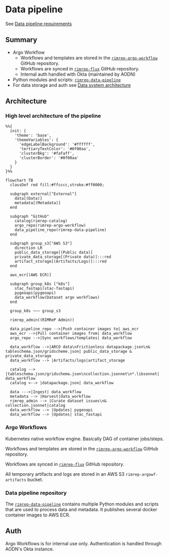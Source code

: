 # Data pipeline

See [Data pipeline requirements](../../requirements.md#data-pipeline)

## Summary

- Argo Workflow
  - Workflows and templates are stored in the [`rimrep-argo-workflow`](https://github.com/aodn/rimrep-argo-workflow/tree/main/workflows) GitHub repository.
  - Workflows are synced in [`rimrep-flux`](https://github.com/aodn/rimrep-flux) GitHub repository.
  - Internal auth handled with Okta (maintained by AODN)
- Python modules and scripts: [`rimrep-data-pipeline`](https://github.com/aodn/rimrep-data-pipeline)
- For data storage and auth see [Data system architecture](data-system.md)

## Architecture

### High level architecture of the pipeline

```mermaid
%%{
  init: {
    'theme': 'base',
    'themeVariables': {
      'edgeLabelBackground': '#ffffff',
      'tertiaryTextColor': '#0f00aa',
      'clusterBkg': '#fafaff',
      'clusterBorder': '#0f00aa'
    }
  }
}%%

flowchart TB
  classDef red fill:#ffcccc,stroke:#ff0000;

  subgraph external["External"]
    data[(Data)]
    metadata[(Metadata)]
  end

  subgraph "GitHub"
    catalog(rimrep-catalog)
    argo_repo(rimrep-argo-workflow)
    data_pipeline_repo(rimrep-data-pipeline)
  end

  subgraph group_s3["AWS S3"]
    direction LR
    public_data_storage[(Public data)]
    private_data_storage[(Private data)]:::red
    artifact_storage[(Artifacts/Logs)]:::red
  end

  aws_ecr[(AWS ECR)]

  subgraph group_k8s ["k8s"]
    stac_fastapi(stac-fastapi)
    pygeoapi(pygeoapi)
    data_workflow(Dataset argo workflows)
  end

  group_k8s ~~~ group_s3

  rimrep_admin((RIMReP Admin))

  data_pipeline_repo -->|Push container images to| aws_ecr
  aws_ecr -->|Pull container images from| data_workflow
  argo_repo -->|Sync workflows/templates| data_workflow

  data_workflow -->|ARCO data\nFrictionless datapackage.json\n& tableschema.json/gridscheme.json| public_data_storage & private_data_storage
  data_workflow --> |Artifacts/logs|artifact_storage

  catalog --> |tableschema.json/gridschema.json\ncollection.jsonnet\n*.libsonnet| data_workflow
  catalog <--> |datapackage.json| data_workflow

  data --->|Ingest| data_workflow
  metadata --> |Harvest|data_workflow
  rimrep_admin --> |Curate dataset issues\n& collection.jsonnet|catalog
  data_workflow --> |Updates| pygeoapi
  data_workflow --> |Updates| stac_fastapi

```
### Argo Workflows

Kubernetes native workflow engine. Basically DAG of container jobs/steps.

Workflows and templates are stored in the [`rimrep-argo-workflow`](https://github.com/aodn/rimrep-argo-workflow/tree/main/workflows) GitHub repository.

Workflows are synced in [`rimrep-flux`](https://github.com/aodn/rimrep-flux) GitHub repository.

All temporary artifacts and logs are stored in an AWS S3 `rimrep-argowf-artifacts` bucket.

### Data pipeline repository

The [`rimrep-data-pipeline`](https://github.com/aodn/rimrep-data-pipeline) contains multiple Python modules and scripts that are used to process data and metadata. It publishes several docker container images to AWS ECR.

## Auth

Argo Workflows is for internal use only. Authentication is handled through AODN's Okta instance.

